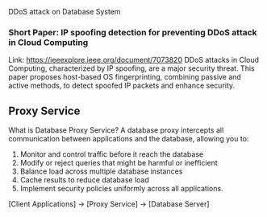 DDoS attack on Database System

### Short Paper: IP spoofing detection for preventing DDoS attack in Cloud Computing
Link: https://ieeexplore.ieee.org/document/7073820
DDoS attacks in Cloud Computing, characterized by IP spoofing, are a major security threat. This paper proposes host-based OS fingerprinting, combining passive and active methods, to detect spoofed IP packets and enhance security.


## Proxy Service 
What is Database Proxy Service? 
A database proxy intercepts all communication between applications and the database, allowing you to:
1. Monitor and control traffic before it reach the database 
2. Modify or reject queries that might be harmful or inefficient 
3. Balance load across multiple database instances 
4. Cache results to reduce database load 
5. Implement security policies uniformly across all applications. 

[Client Applications] -> [Proxy Service] -> [Database Server]



